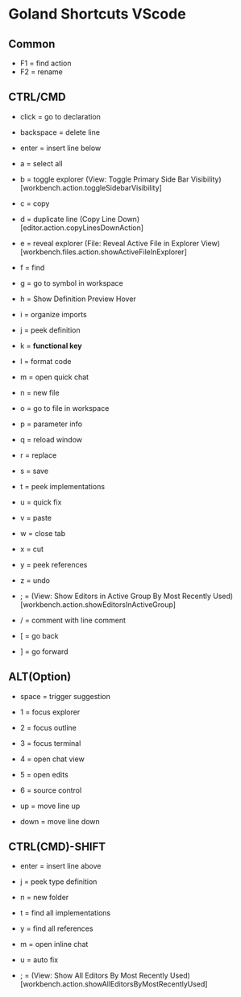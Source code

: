 # Goland Shortcuts VScode

## Common

- F1 = find action
- F2 = rename

## CTRL/CMD

- click = go to declaration
- backspace = delete line
- enter = insert line below

- a = select all
- b = toggle explorer (View: Toggle Primary Side Bar Visibility) [workbench.action.toggleSidebarVisibility]
- c = copy
- d = duplicate line (Copy Line Down) [editor.action.copyLinesDownAction]
- e = reveal explorer (File: Reveal Active File in Explorer View) [workbench.files.action.showActiveFileInExplorer]
- f = find
- g = go to symbol in workspace
- h = Show Definition Preview Hover
- i = organize imports
- j = peek definition
- k = **functional key**
- l = format code
- m = open quick chat
- n = new file
- o = go to file in workspace
- p = parameter info
- q = reload window
- r = replace
- s = save
- t = peek implementations
- u = quick fix
- v = paste
- w = close tab
- x = cut
- y = peek references
- z = undo
- ; = (View: Show Editors in Active Group By Most Recently Used) [workbench.action.showEditorsInActiveGroup]

- / = comment with line comment
- [ = go back
- ] = go forward

## ALT(Option)

- space = trigger suggestion

- 1 = focus explorer
- 2 = focus outline
- 3 = focus terminal
- 4 = open chat view
- 5 = open edits
- 6 = source control


- up = move line up
- down = move line down

## CTRL(CMD)-SHIFT

- enter = insert line above

- j = peek type definition
- n = new folder
- t = find all implementations
- y = find all references
- m = open inline chat
- u = auto fix
- ; = (View: Show All Editors By Most Recently Used) [workbench.action.showAllEditorsByMostRecentlyUsed]
